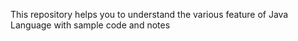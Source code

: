 This repository helps you to understand the various feature of Java Language with sample code and notes
